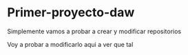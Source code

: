 # Primer-proyecto-daw

Simplemente vamos a probar a crear y modificar repositorios

Voy a probar a modificarlo aqui a ver que tal

